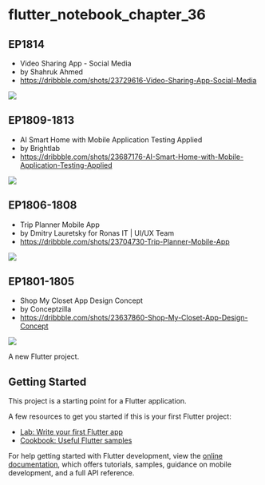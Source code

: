# flutter_notebook_chapter_36

## EP1814

- Video Sharing App - Social Media
- by Shahruk Ahmed
- https://dribbble.com/shots/23729616-Video-Sharing-App-Social-Media

<img src="https://cdn.dribbble.com/userupload/13306020/file/original-7d725567e8e552cbd6fec8d5e089cfb5.png?resize=1905x1429"/>

## EP1809-1813

- AI Smart Home with Mobile Application Testing Applied
- by Brightlab
- https://dribbble.com/shots/23687176-AI-Smart-Home-with-Mobile-Application-Testing-Applied

<img src="https://cdn.dribbble.com/userupload/13181528/file/original-b81872db3e4a94432f0cdd6ec8327ab9.png?resize=1200x900&vertical=center"/>

## EP1806-1808

- Trip Planner Mobile App
- by Dmitry Lauretsky for Ronas IT | UI/UX Team
- https://dribbble.com/shots/23704730-Trip-Planner-Mobile-App

<img src="https://cdn.dribbble.com/userupload/13232888/file/original-f1ae5a6c240dccbbda12e3048294197a.png?resize=1905x1429"/>

## EP1801-1805

- Shop My Closet App Design Concept
- by Conceptzilla
- https://dribbble.com/shots/23637860-Shop-My-Closet-App-Design-Concept

<img src="https://cdn.dribbble.com/userupload/13039267/file/original-5e4c232193df20bcd8b289356e21d516.png?resize=1905x1429"/>


A new Flutter project.

## Getting Started

This project is a starting point for a Flutter application.

A few resources to get you started if this is your first Flutter project:

- [Lab: Write your first Flutter app](https://docs.flutter.dev/get-started/codelab)
- [Cookbook: Useful Flutter samples](https://docs.flutter.dev/cookbook)

For help getting started with Flutter development, view the
[online documentation](https://docs.flutter.dev/), which offers tutorials,
samples, guidance on mobile development, and a full API reference.
